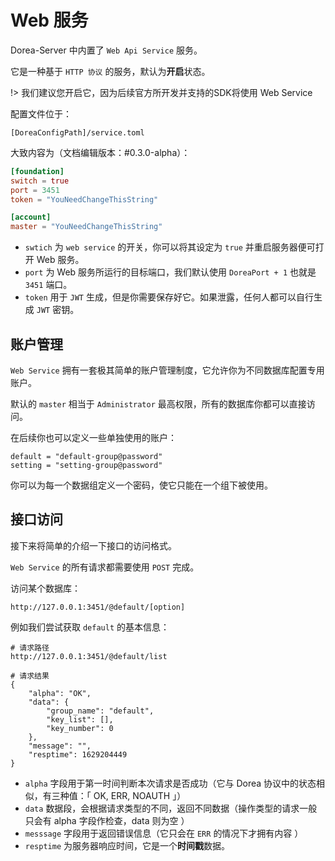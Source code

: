 # Web 服务

Dorea-Server 中内置了 `Web Api Service` 服务。

它是一种基于 `HTTP 协议` 的服务，默认为**开启**状态。

!> 我们建议您开启它，因为后续官方所开发并支持的SDK将使用 Web Service

配置文件位于：

```text
[DoreaConfigPath]/service.toml
```

大致内容为（文档编辑版本：#0.3.0-alpha）：

```toml
[foundation]
switch = true
port = 3451
token = "YouNeedChangeThisString"

[account]
master = "YouNeedChangeThisString"
```

 - `swtich` 为 `web service` 的开关，你可以将其设定为 `true` 并重启服务器便可打开 Web 服务。
 - `port` 为 Web 服务所运行的目标端口，我们默认使用 `DoreaPort + 1` 也就是 `3451` 端口。
 - `token` 用于 `JWT` 生成，但是你需要保存好它。如果泄露，任何人都可以自行生成 `JWT` 密钥。

## 账户管理

`Web Service` 拥有一套极其简单的账户管理制度，它允许你为不同数据库配置专用账户。

默认的 `master` 相当于 `Administrator` 最高权限，所有的数据库你都可以直接访问。

在后续你也可以定义一些单独使用的账户：

```
default = "default-group@password"
setting = "setting-group@password"
```

你可以为每一个数据组定义一个密码，使它只能在一个组下被使用。

## 接口访问

接下来将简单的介绍一下接口的访问格式。

`Web Service` 的所有请求都需要使用 `POST` 完成。

访问某个数据库：

```
http://127.0.0.1:3451/@default/[option]
```

例如我们尝试获取 `default` 的基本信息：

```
# 请求路径
http://127.0.0.1:3451/@default/list

# 请求结果
{
    "alpha": "OK",
    "data": {
        "group_name": "default",
        "key_list": [],
        "key_number": 0
    },
    "message": "",
    "resptime": 1629204449
}
```

- `alpha` 字段用于第一时间判断本次请求是否成功（它与 Dorea 协议中的状态相似，有三种值：「 OK, ERR, NOAUTH 」）
- `data` 数据段，会根据请求类型的不同，返回不同数据（操作类型的请求一般只会有 alpha 字段作检查，data 则为空 ）
- `messsage` 字段用于返回错误信息（它只会在 `ERR` 的情况下才拥有内容 ）
- `resptime` 为服务器响应时间，它是一个**时间戳**数据。